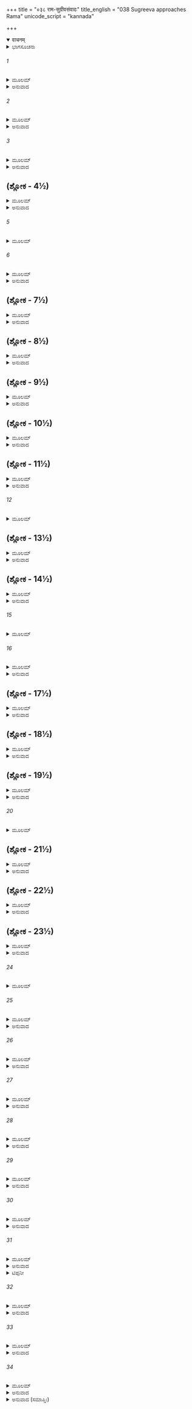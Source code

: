 +++
title = "०३८ राम-सुग्रीवसंवादः"
title_english = "038 Sugreeva approaches Rama"
unicode_script = "kannada"

+++
<details open><summary>वाचनम्</summary>

<div class="audioEmbed"  caption="श्रीराम-हरिसीताराममूर्ति-घनपाठिभ्यां वचनम्" src="https://archive.org/download/Ramayana-recitation-Sriram-harisItArAmamUrti-Ghanapaati-v2/Kanda_4/Kanda_4_KSK-038-Rama_Sugreeva_Samvadhaha.mp3"></div>
</details>



<details><summary>ಭಾಗಸೂಚನಾ</summary>

ಲಕ್ಷ್ಮಣ ಸಹಿತ ಸುಗ್ರೀವನು ಶ್ರೀರಾಮನ ಬಳಿಗೆ ಬಂದು ಅವನ ಚರಣಗಳಲ್ಲಿ ವಂದಿಸಿದುದು, ಶ್ರೀರಾಮನು ಅವನ್ನು ಸಮಜಾಯಿಸಿದುದು, ತಾನು ಮಾಡಿದ ಸೈನ್ಯಸಂಗ್ರಹದ ಉದ್ಯೋಗವನ್ನು ಸುಗ್ರೀವನು ತಿಳಿಸಿದುದು, ಅದನ್ನು ಕೇಳಿ ಶ್ರೀರಾಮನಿಗೆ ಬಹಳ ಸಂತೋಷವಾದುದು
</details>

###### 1


<details><summary>ಮೂಲಮ್</summary>

ಪ್ರತಿಗೃಹ್ಯ ಚ ತತ್ಸರ್ವಮುಪಾಯನಮುಪಾಹೃತಮ್ ।  
ವಾನರಾನ್ ಸಾಂತ್ವಯಿತ್ವಾ ಚ ಸರ್ವಾನೇವ ವ್ಯಸರ್ಜಯತ್ ॥
</details>

<details><summary>ಅನುವಾದ</summary>

ಸುಗ್ರೀವನು ಕಪಿನಾಯಕರು ತಂದಿತ್ತ ಕಾಣಿಕೆಗಳನ್ನು ಸ್ವೀಕರಿಸಿ, ಅವರನ್ನು ಸವಿಮಾತುಗಳಿಂದ ಸಂತೈಸಿ ಬಿಳ್ಕೊಟ್ಟನು.॥1॥
</details>

###### 2


<details><summary>ಮೂಲಮ್</summary>

ವಿಸರ್ಜಯಿತ್ವಾ ಸ ಹರೀನ್ ಸಹಸ್ರಾನ್ ಕೃತಕರ್ಮಣಃ ।  
ಮೇನೇ ಕೃತಾರ್ಥಮಾತ್ಮಾನಂ ರಾಘವಂ ಚ ಮಹಾಬಲಮ್ ॥
</details>

<details><summary>ಅನುವಾದ</summary>

ಕಾರ್ಯ ಪೂರ್ಣಗೊಳಿಸಿ ಮರಳಿದ ಆ ಸಾವಿರಾರು ವಾನರರನ್ನು ಕಳಿಸಿಕೊಟ್ಟು ತನ್ನನ್ನು ಕೃತಾರ್ಥನೆಂದು ಅರಿತು, ಮಹಾಬಲಿ ಶ್ರೀರಘುನಾಥನ ಕಾರ್ಯ ಸಿದ್ಧವಾಯಿತೆಂದೇ ತಿಳಿದನು.॥2॥
</details>

###### 3


<details><summary>ಮೂಲಮ್</summary>

ಸ ಲಕ್ಷ್ಮಣೋ ಭೀಮಬಲಂ ಸರ್ವವಾನರಸತ್ತಮಮ್ ।  
ಅಬ್ರವೀತ್ ಶ್ರಿತಂ ವಾಕ್ಯಂ ಸುಗ್ರೀವಂ ಸಂಪ್ರಹರ್ಷಯನ್ ॥
</details>

<details><summary>ಅನುವಾದ</summary>

ಅನಂತರ ಲಕ್ಷ್ಮಣನು ಸಮಸ್ತ ವಾನರರಲ್ಲಿ ಶ್ರೇಷ್ಠನಾದ ಭಯಂಕರ ಶಕ್ತಿಶಾಲಿ ಸುಗ್ರೀವನ ಹರ್ಷವನ್ನು ಹೆಚ್ಚಿಸುತ್ತಾ ಅವನಲ್ಲಿ ಹೀಗೆ ವಿನೀತ ಮಾತನ್ನು ಹೇಳಿದನ.॥3॥
</details>

## (ಶ್ಲೋಕ - 4½)


<details><summary>ಮೂಲಮ್</summary>

ಕಿಷ್ಕಿಂಧಾಯಾ ವಿನಿಷ್ಕ್ರಾಮ ಯದಿ ತೇ ಸೌಮ್ಯ ರೋಚತೇ ।  
ತಸ್ಯ ತದ್ವಚನಂ ಶ್ರುತ್ವಾ ಲಕ್ಷ್ಮಣಸ್ಯ ಸುಭಾಷಿತಮ್ ॥  
ಸುಗ್ರೀವಃ ಪರಮಪ್ರೀತೋ ವಾಕ್ಯಮೇತದುವಾಚ ಹ ।
</details>

<details><summary>ಅನುವಾದ</summary>

ಸೌಮ್ಯನೇ! ನಿನಗೆ ರುಚಿಸಿದರೆ ಈಗ ಕಿಷ್ಕಿಂಧೆಯಿಂದ ಹೊರಡು. ಲಕ್ಷ್ಮಣನ ಈ ಸುಂದರ ಮಾತನ್ನು ಕೇಳಿ ಸುಗ್ರೀವನು ಅತ್ಯಂತ ಪ್ರಸನ್ನನಾಗಿ ಇಂತೆಂದನು .॥4॥
</details>

###### 5


<details><summary>ಮೂಲಮ್</summary>

ಏವಂ ಭವತು ಗಚ್ಛಾಮ ಸ್ಥೇಯಂ ತ್ವಚ್ಛಾಸನೇ ಮಯಾ ॥
</details>

###### 6


<details><summary>ಮೂಲಮ್</summary>

ತಮೇವಮುಕ್ತ್ವಾ ಸುಗ್ರೀವೋ ಲಕ್ಷ್ಮಣಂ ಶುಭಲಕ್ಷ್ಮಣಮ್ ।  
ವಿಸರ್ಜಯಾಮಾಸ ತದಾ ತಾರಾದ್ಯಾಶ್ಚೈವ ಯೋಷಿತಃ ॥
</details>

<details><summary>ಅನುವಾದ</summary>

ಹಾಗೆಯೇ ಆಗಲಿ, ನಡೆಯಿರಿ. ನಾನಾದರೋ ನಿಮ್ಮ ಆಜ್ಞೆಯನ್ನು ಪಾಲಿಸುವವನೇ. ಶುಭಲಕ್ಷಣನಾದ ಲಕ್ಷ್ಮಣನಲ್ಲಿ ಹೀಗೆ ಹೇಳಿ ಸುಗ್ರೀವನು ತಾರೆಯೇ ಮೊದಲಾದ ಎಲ್ಲ ಸ್ತ್ರೀಯರನ್ನು ಬೀಳ್ಕೊಟ್ಟನು.॥5-6॥
</details>

## (ಶ್ಲೋಕ - 7½)


<details><summary>ಮೂಲಮ್</summary>

ಏಹೀತ್ಯುಚ್ಚೈರ್ಹರಿವರಾನ್ ಸುಗ್ರೀವಃ ಸಮುದಾಹರತ್ ।  
ತಸ್ಯ ತದ್ವಚನಂ ಶ್ರುತ್ವಾ ಹರಯಃ ಶೀಘ್ರಮಾಯಯುಃ ॥  
ಬದ್ಧಾಂಜಲಿಪುಟಾಃ ಸರ್ವೇ ಯೇ ಸ್ಯುಃ ಸ್ತ್ರೀದರ್ಶನಕ್ಷಮಾಃ ।
</details>

<details><summary>ಅನುವಾದ</summary>

ಬಳಿಕ ಸುಗ್ರೀವನು ಉಳಿದ ವಾನರರಿಗೆ ಬನ್ನಿ, ಬನ್ನಿ! ಎಂದು ಗಟ್ಟಿಯಾಗಿ ಕರೆದನು. ಅವನ ಆ ಕರೆಯನ್ನು ಕೇಳಿ ಅಂತಃಪುರದ ಸ್ತ್ರೀಯರನ್ನು ನೋಡುವ ಅಧಿಕಾರಿಗಳಾಗಿದ್ದ ಆ ಎಲ್ಲ ವಾನರರು ಕೈಮುಗಿದುಕೊಂಡು ಕೂಡಲೇ ಅವನ ಬಳಿಗೆ ಬಂದರು.॥7॥
</details>

## (ಶ್ಲೋಕ - 8½)


<details><summary>ಮೂಲಮ್</summary>

ತಾನುವಾಚ ತತಃ ಪ್ರಾಪ್ತಾನ್ರಾಜಾರ್ಕಸದೃಶಪ್ರಭಃ ॥  
ಉಪಸ್ಥಾಪಯತ ಕ್ಷಿಪ್ರಂ ಶಿಬಿಕಾಂ ಮಮ ವಾನರಾಃ ।
</details>

<details><summary>ಅನುವಾದ</summary>

ಬಳಿಗೆ ಬಂದಿರುವ ಆ ವಾನರರಲ್ಲಿ ಸೂರ್ಯನಂತೆ ತೇಜಸ್ವೀ ಸುಗ್ರೀವನು ಹೇಳಿದನು - ವಾನರರೇ! ನೀವು ಬೇಗನೇ ನನ್ನ ಪಲ್ಲಕ್ಕಿಯನ್ನು ತೆಗೆದುಕೊಂಡು ಬನ್ನಿ.॥8॥
</details>

## (ಶ್ಲೋಕ - 9½)


<details><summary>ಮೂಲಮ್</summary>

ಶ್ರುತ್ವಾ ತು ವಚನಂ ತಸ್ಯ ಹರಯಃ ಶೀಘ್ರವಿಕ್ರಮಾಃ ॥  
ಸಮುಪಸ್ಥಾಪಯಾಮಾಸುಃ ಶಿಬಿಕಾಂ ಪ್ರಿಯದರ್ಶನಾಮ್ ।
</details>

<details><summary>ಅನುವಾದ</summary>

ಅವನ ಮಾತನ್ನು ಕೇಳಿ ಶೀಘ್ರಗಾಮಿ ವಾನರರು ಒಂದು ಸುಂದರವಾದ ಪಲ್ಲಕ್ಕಿಯನ್ನು ಅಲ್ಲಿ ತಂದಿಟ್ಟರು.॥9½॥
</details>

## (ಶ್ಲೋಕ - 10½)


<details><summary>ಮೂಲಮ್</summary>

ತಾಮುಪಸ್ಥಾಪಿತಾಂ ದೃಷ್ಟ್ವಾ ಶಿಬಿಕಾಂ ವಾನರಾಧಿಪಃ ॥  
ಲಕ್ಷ್ಮಣಾರುಹ್ಯತಾಂ ಶೀಘ್ರಮಿತಿ ಸೌಮಿತ್ರಿಮಬ್ರವೀತ್ ।
</details>

<details><summary>ಅನುವಾದ</summary>

ಪಲ್ಲಕ್ಕಿಯನ್ನು ನೋಡಿ ವಾನರಾಧಿಪ ಸುಗ್ರೀವನು ಸೌಮಿತ್ರಿಯಲ್ಲಿ ಕುಮಾರ ಲಕ್ಷ್ಮಣ! ನೀನು ಬೇಗನೇ ಇದರ ಮೇಲೆ ಆರೂಢನಾಗು ಎಂದು ಹೇಳಿದನು.॥10½॥
</details>

## (ಶ್ಲೋಕ - 11½)


<details><summary>ಮೂಲಮ್</summary>

ಇತ್ಯುಕ್ತ್ವಾ ಕಾಂಚನಂ ಯಾನಂ ಸುಗ್ರೀವಃ ಸೂರ್ಯಸಂನಿಭಮ್॥  
ಬಹುಭಿರ್ಹರಿಭಿಯುಕ್ತಮಾರುರೋಹ ಸಲಕ್ಷ್ಮಣಃ ।
</details>

<details><summary>ಅನುವಾದ</summary>

ಹೀಗೆ ಹೇಳಿ ಲಕ್ಷ್ಮಣ ಸಹಿತ ಸುಗ್ರೀವನು ಆ ಸೂರ್ಯನಂತೆ ಪ್ರಭೆಯುಳ್ಳ ಸುವರ್ಣ ಪಲ್ಲಕ್ಕಿಯನ್ನು ಹತ್ತಿದರು. ಅದನ್ನು ಅನೇಕ ವಾನರರು ಹೊರುತ್ತಿದ್ದರು.॥11½॥
</details>

###### 12


<details><summary>ಮೂಲಮ್</summary>

ಪಾಂಡುರೇಣಾತಪತ್ರೇಣ ಧ್ರಿಯಮಾಣೇನ ಮೂರ್ಧನಿ ॥
</details>

## (ಶ್ಲೋಕ - 13½)


<details><summary>ಮೂಲಮ್</summary>

ಶುಕ್ಲೈಶ್ಚ ವಾಲವ್ಯಜನೈರ್ಧೂಯಮಾನೈಃ ಸಮಂತತಃ ।  
ಶಂಖಭೇರೀನಿನಾದೈಶ್ಚ ವಂದಿಭಿಶ್ಚಾಭಿನಂದಿತಃ ॥  
ನಿರ್ಯಯೌ ಪ್ರಾಪ್ಯ ಸುಗ್ರೀವೋ ರಾಜಶ್ರಿಯಮನುತ್ತಮಾಮ್ ।
</details>

<details><summary>ಅನುವಾದ</summary>

ಆಗ ಸುಗ್ರೀವನ ಮೇಲೆ ಶ್ವೇತಛತ್ರ ಹಿಡಿದಿದ್ದರು, ಸುತ್ತಲು ಬಿಳಿಯ ಚಾಮರ ಬೀಸುತ್ತಿದ್ದರು. ಶಂಖ, ಭೇರಿಗಳ ಧ್ವನಿಗಳೊಂದಿಗೆ ವಂದಿಜನರ ಅಭಿನಂದನೆಯನ್ನು ಕೇಳುತ್ತಾ ರಾಜಾ ಸುಗ್ರೀವನು ಪರಮೋತ್ತಮ ರಾಜ್ಯಲಕ್ಷ್ಮಿಯನ್ನು ಪಡೆದು ಕಿಷ್ಕಿಂಧೆಯಿಂದ ಹೊರಗೆ ಹೊರಟನು.॥12-13½॥
</details>

## (ಶ್ಲೋಕ - 14½)


<details><summary>ಮೂಲಮ್</summary>

ಸ ವಾನರಶತೈಸ್ತೀಕ್ಷ್ಣೈರ್ಬಹುಭಿಃ  ಶಸ್ತ್ರಪಾಣಿಭಿಃ ॥  
ಪರಿಕೀರ್ಣೋ ಯಯೌ ತತ್ರ ಯತ್ರ ರಾಮೋ ವ್ಯವಸ್ಥಿತಃ ।
</details>

<details><summary>ಅನುವಾದ</summary>

ಶಸ್ತ್ರಧಾರಿಗಳಾದ ತೀಕ್ಷ್ಣ ಸ್ವಭಾವವುಳ್ಳ ನೂರಾರು ವಾನರರಿಂದ ಸುತ್ತುವರೆದು ರಾಜಾ ಸುಗ್ರೀವನು ಭಗವಾನ್ ಶ್ರೀರಾಮನು ವಾಸಿಸುತ್ತಿದ್ದಲ್ಲಿಗೆ ಹೊರಟನು.॥14½॥
</details>

###### 15


<details><summary>ಮೂಲಮ್</summary>

ಸ ತಂ ದೇಶಮನುಪ್ರಾಪ್ಯ ಶ್ರೇಷ್ಠಂ ರಾಮನಿಷೇವಿತಮ್ ॥
</details>

###### 16


<details><summary>ಮೂಲಮ್</summary>

ಅವಾತರನ್ಮಹಾತೇಜಾಃ ಶಿಬಿಕಾಯಾಃ ಸಲಕ್ಷ್ಮಣಃ ।  
ಆಸಾದ್ಯ ಚ ತತೋ ರಾಮಂ ಕೃತಾಂಜಲಿ ಪುಟೋಽಭವತ್ ॥
</details>

<details><summary>ಅನುವಾದ</summary>

ಶ್ರೀರಾಮನಿಂದ ಸೇವಿತವಾದ ಆ ಸ್ಥಾನಕ್ಕೆ ತಲುಪಿ ಲಕ್ಷ್ಮಣ ಸಹಿತ ಮಹಾ ತೇಜಸ್ವೀ ಸುಗ್ರೀವನು ಪಲ್ಲಕ್ಕಿಯಿಂದ ಇಳಿದು ಶ್ರೀರಾಮಚಂದ್ರನ ಬಳಿಗೆ ಹೋಗಿ ಕೈಮುಗಿದುಕೊಂಡು ನಿಂತುಕೊಂಡನು.॥15-16॥
</details>

## (ಶ್ಲೋಕ - 17½)


<details><summary>ಮೂಲಮ್</summary>

ಕೃತಾಂಜಲೌ ಸ್ಥಿತೇ ತಸ್ಮಿನ್ವಾನರಾಶ್ಚಾಭವಂ ಸ್ತಥಾ ।  
ತಟಾಕಮಿವ ತಂ ದೃಷ್ಟ್ವಾ ರಾಮಃ ಕುಡ್ಮಲಪಂಕಜಮ್ ॥  
ವಾನರಾಣಾಂ ಮಹತ್ಸೈನ್ಯಂ ಸುಗ್ರೀವೇ ಪ್ರೀತಿಮಾನಭೂತ್ ।
</details>

<details><summary>ಅನುವಾದ</summary>

ವಾನರರಾಜನು ಕೈಮುಗಿದು ನಿಂತುಕೊಂಡಾಗ ಅವನ ಅನುಯಾಯಿ ವಾನರರೂಗಳೂ ಅವನಂತೆ ಅಂಜಲಿಬದ್ಧರಾಗಿ ನಿಂತುಕೊಂಡರು. ಕಮಲಗಳ ಮೊಗ್ಗುಗಳು ತುಂಬಿದ ವಿಶಾಲ ಸರೋವರದಂತೆ ವಾನರರ ಆ ಭಾರೀ ದೊಡ್ಡ ಸೈನ್ಯವನ್ನು ನೋಡಿ ಶ್ರೀರಾಮಚಂದ್ರನು ಸುಗ್ರೀವನ ಮೇಲೆ ಬಹಳ ಪ್ರಸನ್ನನಾದನು.॥17½॥
</details>

## (ಶ್ಲೋಕ - 18½)


<details><summary>ಮೂಲಮ್</summary>

ಪಾದಯೋಃ ಪತಿತಂ ಮೂರ್ಧ್ನಾ ತಮುತ್ಥಾಪ್ಯ ಹರೀಶ್ವರಮ್ ॥  
ಪ್ರೇಮ್ಣಾ ಚ ಬಹುಮಾನಾಚ್ಚ ರಾಘವಃ ಪರಿಷಸ್ವಜೇ ।
</details>

<details><summary>ಅನುವಾದ</summary>

ಚರಣಗಳಲ್ಲಿ ಮಸ್ತಕವನ್ನಿಟ್ಟು ವಂದಿಸುತ್ತಿದ್ದ ಸುಗ್ರೀವನನ್ನು ನೋಡಿ ಶ್ರೀರಾಮನು ಕೈಗಳಿಂದ ಎಬ್ಬಿಸಿ ಬಹಳ ಆದರದಿಂದ, ಪ್ರೇಮದೊಂದಿಗೆ ಅವನನ್ನು ಬಿಗಿದಪ್ಪಿಕೊಂಡನು.॥18½॥
</details>

## (ಶ್ಲೋಕ - 19½)


<details><summary>ಮೂಲಮ್</summary>

ಪರಿಷ್ವಜ್ಯ ಚ ಧರ್ಮಾತ್ಮಾ ನಿಷಿದೇತಿ ತತೋಽಬ್ರವೀತ್ ॥  
ನಿಷಣ್ಣಂ ತಂ ತತೋ ದೃಷ್ಟ್ವಾ ಕ್ಷಿತೌ ರಾಮೋಽಬ್ರವೀತ್ ತತಃ ।
</details>

<details><summary>ಅನುವಾದ</summary>

ಅಪ್ಪಿಕೊಂಡು ಧರ್ಮಾತ್ಮಾ ಶ್ರೀರಾಮನು ಅವನಲ್ಲಿ ಹೇಳಿದನು ಕುಳಿತುಕೋ. ನೆಲದ ಮೇಲೆ ಕುಳಿತಿರುವ ಅವನನ್ನು ನೋಡಿ ಶ್ರೀರಾಮನು ನುಡಿದನು.॥19½॥
</details>

###### 20


<details><summary>ಮೂಲಮ್</summary>

ಧರ್ಮಮರ್ಥಂ ಚ ಕಾಮಂ ಚ ಕಾಲೇ ಯಸ್ತು ನಿಷೇವತೇ ॥
</details>

## (ಶ್ಲೋಕ -  21½)


<details><summary>ಮೂಲಮ್</summary>

ವಿಭಜ್ಯ ಸತತಂ ವೀರ ಸ ರಾಜಾ ಹರಿಸತ್ತಮ ।  
ಹಿತ್ವಾ ಧರ್ಮಂ ತಥಾರ್ಥಂ ಚ ಕಾಮಂ ಯಸ್ತು ನಿಷೇವತೇ ॥  
ಸ ವೃಕ್ಷಾಗ್ರೇ ಯಥಾ ಸುಪ್ತಃ ಪತಿತಃ ಪ್ರತಿಬುಧ್ಯತೇ ।
</details>

<details><summary>ಅನುವಾದ</summary>

ವೀರನೇ! ವಾನರ ಶಿರೋಮಣಿಯೇ! ಧರ್ಮ, ಅರ್ಥ, ಕಾಮಕ್ಕಾಗಿ ಸಮಯವನ್ನು ವಿಭಾಗಿಸಿ, ಸದಾ ಉಚಿತ ಸಮಯದಲ್ಲಿ ಅವನ್ನು ನ್ಯಾಯಯುಕ್ತ ಸೇವಿಸುವವನೇ ಶ್ರೇಷ್ಠರಾಜನಾಗಿದ್ದಾನೆ. ಆದರೆ ಧರ್ಮ-ಅರ್ಥವನ್ನು ತ್ಯಜಿಸಿ ಕೇವಲ ಕಾಮವನ್ನೇ ಸೇವಿಸುವವನು ವೃಕ್ಷದ ಕೊಂಬೆಯ ಮೇಲೆ ಮಲಗಿದ ಮನುಷ್ಯನಂತೆ ಆಗಿದ್ದಾನೆ. ಬಿದ್ದ ಮೇಲೆಯೇ ಅವನಿಗೆ ಎಚ್ಚರವಾಗುತ್ತದೆ.॥20-21½॥
</details>

## (ಶ್ಲೋಕ - 22½)


<details><summary>ಮೂಲಮ್</summary>

ಅಮಿತ್ರಾಣಾಂ ವಧೇ ಯುಕ್ತೋ ಮಿತ್ರಾಣಾಂ ಸಂಗ್ರಹೇ ರತಃ ॥  
ತ್ರಿವರ್ಗಫಲಭೋಕ್ತಾ ಚ ರಾಜಾ ಧರ್ಮೇಣ ಯುಜ್ಯತೇ ।
</details>

<details><summary>ಅನುವಾದ</summary>

ಶತ್ರುಗಳ ವಧೆ ಮತ್ತು ಮಿತ್ರರ ಸಂಗ್ರಹದಲ್ಲಿ ಮುಳುಗಿದ್ದು, ಯೋಗ್ಯ ಸಮಯದಲ್ಲಿ ಧರ್ಮ, ಅರ್ಥ, ಕಾಮಗಳನ್ನು ನ್ಯಾಯಯುಕ್ತವಾಗಿ ಸೇವಿಸುವ ರಾಜನೇ ಆ ಧರ್ಮದ ಫಲಕ್ಕೆ ಭಾಗಿಯಾಗುತ್ತಾನೆ.॥22½॥
</details>

## (ಶ್ಲೋಕ - 23½)


<details><summary>ಮೂಲಮ್</summary>

ಉದ್ಯೋಗಸಮಯಸ್ತ್ವೇಷ ಪ್ರಾಪ್ತಃ ಶತ್ರುನಿಷೂದನ ।  
ಸಂಚಿಂತ್ಯತಾಂ ಹಿ ಪಿಂಗೇಶ ಹರಿಭಿಃ ಸಹ ಮಂತ್ರಿಭಿಃ ॥
</details>

<details><summary>ಅನುವಾದ</summary>

ಶತ್ರುಸೂದನ! ಈಗ ನಮಗೆ ಉದ್ಯೋಗದ ಸಮಯ ಬಂದಿದೆ. ವಾನರರಾಜನೇ! ನೀನು ಈ ವಿಷಯದಲ್ಲಿ ವಾನರರ ಮತ್ತು ಮಂತ್ರಿಗಳ ಜೊತೆಯಲ್ಲಿ ವಿಚಾರ ವಿನಿಮಯ ಮಾಡು.॥23½॥
</details>

###### 24


<details><summary>ಮೂಲಮ್</summary>

ಏವಮುಕ್ತಸ್ತು ಸುಗ್ರೀವೋ ರಾಮಂ ವಜನಮಬ್ರವೀತ್ ॥
</details>

###### 25


<details><summary>ಮೂಲಮ್</summary>

ಪ್ರಣಷ್ಟಾ ಶ್ರೀಶ್ಚಕೀರ್ತಿಶ್ಚ ಕಪಿರಾಜ್ಯಂ ಚ ಶಾಶ್ವತಮ್ ।  
ತ್ವತ್ಪ್ರಸಾದಾನ್ಮಹಾಬಾಹೋ ಪುನಃ ಪ್ರಾಪ್ತಮಿದಂ ಮಯಾ ॥
</details>

<details><summary>ಅನುವಾದ</summary>

ಶ್ರೀರಾಮನು ಹೀಗೆ ಹೇಳಿದಾಗ ಸುಗ್ರೀವನು ಅವನಲ್ಲಿ ಹೇಳಿದು-ಮಹಾಬಾಹೋ! ನನ್ನ ಶ್ರೀ,ಕೀರ್ತಿ, ಹಿಂದಿನಿಂದಲೂ ಬಂದ ರಾಜ್ಯ - ಇವೆಲ್ಲವೂ ನಾಶವಾಗಿತ್ತು. ನಿನ್ನ ಕೃಪೆಯಿಂದಲೇ ನನಗೆ ಪುನಃ ಇವೆಲ್ಲದರ ಪ್ರಾಪ್ತಿಯಾಯಿತು.॥24-25॥
</details>

###### 26


<details><summary>ಮೂಲಮ್</summary>

ತವ ದೇವ ಪ್ರಸಾದಾಚ್ಚ ಭ್ರಾತುಶ್ಚ ಜಯತಾಂ ವರ ।  
ಕೃತಂ ನ ಪ್ರತಿಕುರ್ಯಾದ್ಯಃ ಪುರುಷಾಣಾಂ ಸ ದೂಷಕಃ ॥
</details>

<details><summary>ಅನುವಾದ</summary>

ವಿಜಯೀ ವೀರರಲ್ಲಿ ಶ್ರೇಷ್ಠದೇವನೇ! ನಿನ್ನ ಮತ್ತು ನಿನ್ನ ತಮ್ಮನ ಕೃಪೆಯಿಂದಲೇ ನಾನು ಪುನಃ ವಾನರರ ರಾಜ್ಯದಲ್ಲಿ ಪ್ರತಿಷ್ಠಿತನಾಗಿದ್ದೇನೆ. ಮಾಡಿದ ಉಪಕಾರಕ್ಕೆ ಪ್ರತ್ಯುಪಕಾರ ಮಾಡದ ಪುರುಷನನ್ನು ಧರ್ಮವನ್ನು ಕಲಂಕಿತ ಮಾಡುವವನೆಂದು ತಿಳಿಯಲಾಗಿದೆ.॥26॥
</details>

###### 27


<details><summary>ಮೂಲಮ್</summary>

ಏತೇ ವಾನರಮುಖ್ಯಾಶ್ಚ ಶತಶಃ ಶತ್ರುಸೂದನ ।  
ಪ್ರಾಪ್ತಾಶ್ಚಾದಯ ಬಲಿನಃ ಪೃಥಿವ್ಯಾಂ ಸರ್ವವಾನರಾನ್ ॥
</details>

<details><summary>ಅನುವಾದ</summary>

ಶತ್ರುಸೂದನ! ಈ ಸಾವಿರಾರು ಬಲಿಷ್ಠ ಮತ್ತು ಮುಖ್ಯ ವಾನರರು ಭೂ ಮಂಡಲದಲ್ಲಿ ಎಲ್ಲ ಬಲಶಾಲಿ ವಾನರರನ್ನು ಜೊತೆಗೆ ಕರೆದುಕೊಂಡು ಬಲ್ಲಿಗೆ ಬಂದಿರುವರು.॥27॥
</details>

###### 28


<details><summary>ಮೂಲಮ್</summary>

ಋಕ್ಷಾಶ್ಚ ವಾನರಾಃ ಶೂರಾ ಗೋಲಾಂಗೂಲಾಶ್ಚ ರಾಘವ ।  
ಕಾನ್ತಾರವನದುರ್ಗಾಣಾಮಭಿಜ್ಞಾ ಘೋರದರ್ಶನಾಃ ॥
</details>

<details><summary>ಅನುವಾದ</summary>

ರಘುನಂದನ! ಇವರಲ್ಲಿ ಕರಡಿಗಳಿದ್ದಾರೆ, ವಾನರರು ಇದ್ದಾರೆ ಮತ್ತು ಶೌರ್ಯಸಂಪನ್ನ ಗೋಲಾಂಗೂಲರೂ (ಕಪ್ಪುಮುಖದ ವಾನರರು) ಇದ್ದಾರೆ. ಇವರೆಲ್ಲರೂ ನೋಡಲು ಭಯಂಕರವಾಗಿದ್ದು, ನಿಬಿಡವನ ಮತ್ತು ದುರ್ಗಮ ಸ್ಥಾನಗಳನ್ನು ಬಲ್ಲವರು.॥28॥
</details>

###### 29


<details><summary>ಮೂಲಮ್</summary>

ದೇವಗಂಧರ್ವಪುತ್ರಾಶ್ಚ ವಾನರಾಃ ಕಾಮರೂಪಿಣಃ ।  
ಸ್ವೈಃ ಸ್ವೈಃ ಪರಿವೃತಾಃ ಸೈನ್ಯೈರ್ವರ್ತಂತೇ ಪಥಿ ರಾಘವ ॥
</details>

<details><summary>ಅನುವಾದ</summary>

ರಘುನಾಥನೇ! ಇವರು ದೇವತೆಗಳ ಮತ್ತು ಗಂಧರ್ವರ ಪುತ್ರರಾಗಿದ್ದಾರೆ. ಇಚ್ಛಾನುಸಾರರೂಪ ಧರಿಸಲು ಸಮರ್ಥರಾದ ಈ ಶ್ರೇಷ್ಠವಾನರರು ತಮ್ಮ ಸೈನ್ಯಗಳೊಂದಿಗೆ ಹೊರಟಿರುವರು ಹಾಗೂ ಈಗ ಮಾರ್ಗದಲ್ಲಿ ಇರುವರು.॥29॥
</details>

###### 30


<details><summary>ಮೂಲಮ್</summary>

ಶತೈಃ ಶತಸಹಸ್ರೈಶ್ಚ ವರ್ತಂತೇ ಕೋಟಿಭಿಸ್ತಥಾ ।  
ಅಯುತೈಶ್ಚಾವೃತಾ ವೀರಾಃ ಶಂಕುಭಿಶ್ಚ ಪರಂತಪ ॥
</details>

<details><summary>ಅನುವಾದ</summary>

ಪರಂತಪ ವೀರನೇ! ಇವರಲ್ಲಿ ಕೆಲವರ ಜೊತೆಗೆ ನೂರು, ಕೆಲವರೊಂದಿಗೆ ಲಕ್ಷ, ಕೆಲವರೊಂದಿಗೆ ಕೋಟಿ, ಕೆಲವರ ಜೊತೆಗೆ ಅಯುತ (ಹತ್ತುಸಾವಿರ), ಕೆಲವರೊಂದಿಗೆ ಒಂದು ಶಂಕುವಾನರರು ಇದ್ದಾರೆ.॥30॥
</details>

###### 31


<details><summary>ಮೂಲಮ್</summary>

ಅರ್ಬುದೈರರ್ಬುದಶತೈರ್ಮಧ್ಯೈಶ್ಚಾಂತ್ಯೈಶ್ಚ ವಾನರಾಃ ।  
ಸಮುದ್ರಾಶ್ಚ ಪರಾರ್ಧೈಶ್ಚ ಹರಯೋ ಹರಿಯೂಥಪಾಃ ॥
</details>

<details><summary>ಅನುವಾದ</summary>

ಎಷ್ಟೋ ವಾನರರು ಅರ್ಬುದ (ಹತ್ತುಕೋಟಿ) ನೂರು ಅರ್ಬುದ (ಹತ್ತು ಅರಬ), ಮಧ್ಯ (ಹತ್ತು ಪದ್ಮ), ಅಂತ್ಯ (ಒಂದು ಪದ್ಮ) ವಾನರ ಸೈನಿಕ ರೊಂದಿಗೆ ಬರುತ್ತಿದ್ದಾರೆ. ಎಷ್ಟೋ ವಾನರರು ಹಾಗೂ ವಾನರ ಯೂಥಪತಿಗಳ ಸಂಖ್ಯೆ ಸಮುದ್ರ (ಹತ್ತು ನೀಲ) ಹಾಗೂ ಪರಾರ್ಧ (ಶಂಖ)ದವರೆಗೆ ತಲುಪಿದೆ.॥31॥*
</details>

<details><summary>ಟಿಪ್ಪನೀ</summary>

* ಇಲ್ಲಿ ಅರ್ಬುದ, ಶಂಕು, ಅಂತ್ಯ, ಮಧ್ಯ ಮೊದಲಾದ ಸಂಖ್ಯಾವಾಚಕ ಶಬ್ದಗಳ ಆಧುನಿಕ ಗಣಿತದ ಅನುಸಾರ ತಿಳಿಯಲು ಪ್ರಾಚೀನ ಸಂಜ್ಞೆಗಳ ಪೂರ್ಣರೂಪದಿಂದ ಉಲ್ಲೇಖಿಸಲಾಗಿದೆ. ಕೊಷ್ಟಕದಲ್ಲಿ ಆಧುನಿಕ ಮಾನ ಕೊಡಲಾಗುತ್ತದೆ. ಏಕ, ದಶಕ, ಶತಕ, ಸಹಸ್ರ (ಸಾವಿರ), ಆಯುತ (ಹತ್ತುಸಾವಿರ), ಲಕ್ಷ, ಪ್ರಯುತ (ಹತ್ತುಲಕ್ಷ), ಕೋಟಿ, ಅರ್ಬುದ (ಹತ್ತುಕೋಟಿ), ಅಬ್ಜ (ಅರಬ) ಖರ್ವ (ಹತ್ತು ಅರಬ), ನಿಖರ್ವ (ಖರ್ವ), ಮಹಾಪದ್ಮ (ಹತ್ತು ಖರ್ವ), ಶಂಕು (ನೀಲ), ಜಲಧಿ (ಹತ್ತುನೀಲ), ಅಂತ್ಯ (ಪದ್ಮ), ಮಧ್ಯ (ಹತ್ತುಪದ್ಮ), ಪರಾರ್ಥ (ಶಂಖ) - ಈ ಸಂಖ್ಯಾ ಸಂಬೋಧಕ ಸಂಜ್ಞೆಗಳು ಉತ್ತರೋತ್ತರ ಹತ್ತುಪಟ್ಟು ಎಂದು ತಿಳಿಯಲಾಗಿದೆ. (ನಾರದಪುರಾಣದಿಂದ)
</details>

###### 32


<details><summary>ಮೂಲಮ್</summary>

ಆಗಮಿಷ್ಯಂತಿ ತೇ ರಾಜನ್ಮಹೇಂದ್ರಸಮವಿಕ್ರಮಾಃ ।  
ಮೇಘಪರ್ವತಸಂಕಾಶಾ  ಮೇರುವಿಂಧ್ಯಕೃತಾಲಯಾಃ ॥
</details>

<details><summary>ಅನುವಾದ</summary>

ರಾಜನೇ! ದೇವೇಂದ್ರನಂತೆ ಪರಾಕ್ರಮಿಗಳು ಹಾಗೂ ಮೇಘ, ಪರ್ವತ ಗಳಂತೆ ವಿಶಾಲಕಾಯ ವಾನರರು ವಿಂಧ್ಯಾಚಲದಲ್ಲಿ ವಾಸಿಸುವ ಇವರು ಶೀಘ್ರವಾಗಿ ಇಲ್ಲಿ ಉಪಸ್ಥಿತರಾಗುವರು.॥32॥
</details>

###### 33


<details><summary>ಮೂಲಮ್</summary>

ತೇ ತ್ವಾಮಭಿಗಮಿಷ್ಯಂತಿ ರಾಕ್ಷಸಂ ಯೋದ್ಧುಮಾಹವೇ ।  
ನಿಹತ್ಯ ರಾವಣಂ ಯುದ್ಧೇ ಹ್ಯಾನಯಿಷ್ಯಂತಿ ಮೈಥಿಲೀಮ್ ॥
</details>

<details><summary>ಅನುವಾದ</summary>

ಇವರು ಯುದ್ಧದಲ್ಲಿ ರಾವಣನನ್ನು ವಧಿಸಿ ಮಿಥಿಲೇಶಕುಮಾರಿ ಸೀತೆಯನ್ನು ಲಂಕೆಯಿಂದ ತಂದುಕೊಡುವರು. ಆ ಮಹಾ ಶಕ್ತಿಶಾಲಿ ವಾನರರು ಸಂಗ್ರಾಮದಲ್ಲಿ ರಾಕ್ಷಸರೊಂದಿಗೆ ಯುದ್ಧ ಮಾಡಲು ಅವಶ್ಯವಾಗಿ ನಿನ್ನ ಬಳಿಗೆ ಬರುವರು.॥33॥
</details>

###### 34


<details><summary>ಮೂಲಮ್</summary>

ತತಃ ಮುದ್ಯೋಗಮವೇಕ್ಷ್ಯ ವೀರ್ಯವಾನ್  
ಹರಿಪ್ರವೀರಸ್ಯ ನಿದೇಶವರ್ತಿನಃ ।  
ಬಭೂವ ಹರ್ಷಾದ್ವಸುಧಾಧಿಪಾತ್ಮಜಃ  
ಪ್ರಬುದ್ಧನೀಲೋತ್ಪಲತುಲ್ಯದರ್ಶನಃ ॥
</details>

<details><summary>ಅನುವಾದ</summary>

ಇದನ್ನು ಕೇಳಿ ಪರಮಪರಾಕ್ರಮಿ ರಾಜಕುಮಾರ ಶ್ರೀರಾಮನು ತನ್ನ ಆಜ್ಞೆಗನುಸಾರ ನಡೆಯುವ ವಾನರರ ಪ್ರಮುಖ ವೀರ ಸುಗ್ರೀವನ ಈ ಸೈನ್ಯ ವಿಷಯಕ ಉದ್ಯೋಗವನ್ನು ನೋಡಿ ಪ್ರಸನ್ನನಾದನು. ಅವನ ಕಣ್ಣುಗಳು ಹರ್ಷದಿಂದ ಅರಳಿದವು ಹಾಗೂ ಅರಳಿದ ನೀಲಕಮಲದಂತೆ ಕಂಡು ಬರತೊಡಗಿದನು.॥34॥
</details>

<details><summary>ಅನುವಾದ (ಸಮಾಪ್ತಿಃ)</summary>

ಶ್ರೀ ವಾಲ್ಮೀಕಿವಿರಚಿತ ಆರ್ಷರಾಮಾಯಣ ಆದಿಕಾವ್ಯದ ಕಿಷ್ಕಿಂಧಾಕಾಂಡದ ಮೂವತ್ತೆಂಟನೆಯ ಸರ್ಗ ಸಂಪೂರ್ಣವಾಯಿತು.॥38॥
</details>
